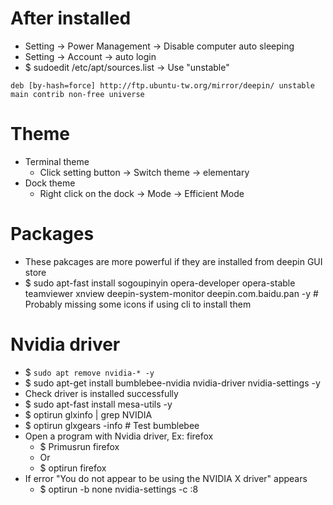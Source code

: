 After installed
=====
* Setting -> Power Management -> Disable computer auto sleeping
* Setting -> Account -> auto login
* $ sudoedit /etc/apt/sources.list -> Use "unstable"
```debsources
deb [by-hash=force] http://ftp.ubuntu-tw.org/mirror/deepin/ unstable main contrib non-free universe
```

Theme
=====
* Terminal theme
    * Click setting button -> Switch theme -> elementary
* Dock theme
    * Right click on the dock -> Mode -> Efficient Mode

Packages
=====
* These pakcages are more powerful if they are installed from deepin GUI store
* $ sudo apt-fast install sogoupinyin opera-developer opera-stable teamviewer xnview deepin-system-monitor deepin.com.baidu.pan -y # Probably missing some icons if using cli to install them

Nvidia driver
=====
* $ `sudo apt remove nvidia-* -y`
* $ sudo apt-get install bumblebee-nvidia nvidia-driver nvidia-settings -y
* Check driver is installed successfully
* $ sudo apt-fast install mesa-utils -y
* $ optirun glxinfo | grep NVIDIA
* $ optirun glxgears -info # Test bumblebee
* Open a program with Nvidia driver, Ex: firefox
    * $ Primusrun firefox
    * Or
    * $ optirun firefox
* If error "You do not appear to be using the NVIDIA X driver" appears
    * $ optirun -b none nvidia-settings -c :8
